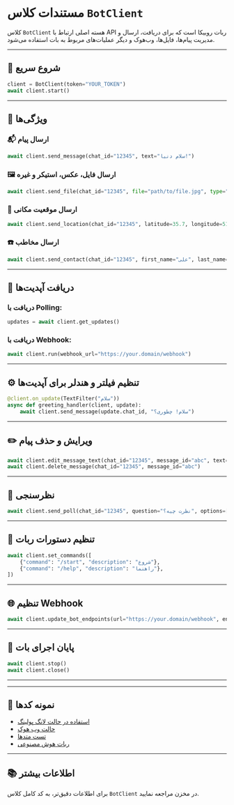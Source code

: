 # مستندات کلاس `BotClient`

کلاس `BotClient` هسته اصلی ارتباط با API ربات روبیکا است که برای دریافت، ارسال و مدیریت پیام‌ها، فایل‌ها، وب‌هوک و دیگر عملیات‌های مربوط به بات استفاده می‌شود.

---

## 📌 شروع سریع

```python
client = BotClient(token="YOUR_TOKEN")
await client.start()
```

---

## 🧠 ویژگی‌ها

### 📬 ارسال پیام

```python
await client.send_message(chat_id="12345", text="سلام دنیا!")
```

### 🖼 ارسال فایل، عکس، استیکر و غیره

```python
await client.send_file(chat_id="12345", file="path/to/file.jpg", type="Image")
```

### 📍 ارسال موقعیت مکانی

```python
await client.send_location(chat_id="12345", latitude=35.7, longitude=51.4)
```

### ☎️ ارسال مخاطب

```python
await client.send_contact(chat_id="12345", first_name="علی", last_name="رضایی", phone_number="0912XXXXXXX")
```

---

## 🔄 دریافت آپدیت‌ها

### دریافت با Polling:

```python
updates = await client.get_updates()
```

### دریافت با Webhook:

```python
await client.run(webhook_url="https://your.domain/webhook")
```

---

## ⚙️ تنظیم فیلتر و هندلر برای آپدیت‌ها

```python
@client.on_update(TextFilter("سلام"))
async def greeting_handler(client, update):
    await client.send_message(update.chat_id, "سلام! چطوری؟")
```

---

## ✏️ ویرایش و حذف پیام

```python
await client.edit_message_text(chat_id="12345", message_id="abc", text="متن جدید")
await client.delete_message(chat_id="12345", message_id="abc")
```

---

## 💬 نظرسنجی

```python
await client.send_poll(chat_id="12345", question="نظرت چیه؟", options=["عالی", "خوب", "بد"])
```

---

## 🧪 تنظیم دستورات ربات

```python
await client.set_commands([
    {"command": "/start", "description": "شروع"},
    {"command": "/help", "description": "راهنما"},
])
```

---

## 🌐 تنظیم Webhook

```python
await client.update_bot_endpoints(url="https://your.domain/webhook", endpoint_type="ReceiveUpdate")
```

---

## 🧼 پایان اجرای بات

```python
await client.stop()
await client.close()
```

---

---

## 🧼 نمونه کدها
- [استفاده در حالت لانگ پولینگ](https://github.com/shayanheidari01/rubika/blob/master/examples/example.py)
- [حالت وب هوک](https://github.com/shayanheidari01/rubika/blob/master/examples/use_webhook.py)
- [تست متدها](https://github.com/shayanheidari01/rubika/blob/master/examples/test_bot_api.py)
- [ربات هوش مصنوعی](https://github.com/shayanheidari01/rubika/blob/master/examples/ai.py)


---

## 📚 اطلاعات بیشتر

برای اطلاعات دقیق‌تر، به کد کامل کلاس `BotClient` در مخزن مراجعه نمایید.
